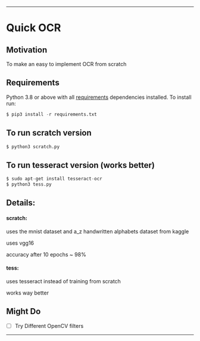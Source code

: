 ---
# Quick OCR
## Motivation
To make an easy to implement OCR from scratch
## Requirements
Python 3.8 or above with all [requirements](requirements.txt) dependencies installed. To install run:
```python
$ pip3 install -r requirements.txt
```
## To run scratch version
```python
$ python3 scratch.py
```
## To run tesseract version (works better) 
```python
$ sudo apt-get install tesseract-ocr
$ python3 tess.py
```
## Details:
#### scratch:

uses the mnist dataset and a_z handwritten alphabets dataset from kaggle

uses vgg16

accuracy after 10 epochs ~ 98%

#### tess:

uses tesseract instead of training from scratch

works way better


## Might Do
- [ ] Try Different OpenCV filters
----

